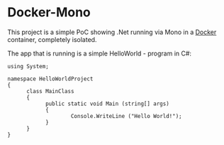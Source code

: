Docker-Mono
===========

This project is a simple PoC showing .Net running via Mono in a [Docker](https://www.docker.com/) container, completely isolated.


The app that is running is a simple HelloWorld - program in C#: 

    using System;

    namespace HelloWorldProject
    {
	      class MainClass
	      {
		        public static void Main (string[] args)
		        {
			            Console.WriteLine ("Hello World!");
		        }
	      }
    }

